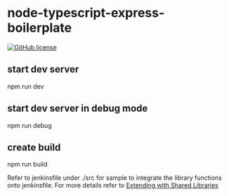 # node-typescript-express-boilerplate

[![GitHub license](https://img.shields.io/github/license/nimjetushar/JenkinsLibrary.svg)](https://github.com/nimjetushar/JenkinsLibrary/blob/master/LICENSE)

## start dev server
npm run dev

## start dev server in debug mode
npm run debug

## create build
npm run build

Refer to jenkinsfile under ./src for sample to integrate the library functions onto jenkinsfile.
For more details refer to [Extending with Shared Libraries](https://jenkins.io/doc/book/pipeline/shared-libraries/)
